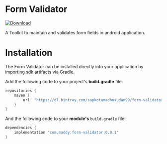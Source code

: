 # Form Validator
[ ![Download](https://api.bintray.com/packages/sapkotamadhusudan99/form-validator/com.maddy:form-validator/images/download.svg?version=0.0.1) ](https://bintray.com/sapkotamadhusudan99/form-validator/com.maddy:form-validator/0.0.1/link)

A Toolkit to maintain and validates form fields in android application.

# Installation

The Form Validator can be installed directly into your application by importing sdk artifacts via Gradle.

Add the following code to your project's **build.gradle** file:

```groovy
repositories {
	maven {
		url  "https://dl.bintray.com/sapkotamadhusudan99/form-validator"
	}
}
```

And the following code to your **module's** `build.gradle` file:

```groovy
dependencies {
    implementation "com.maddy:form-validator:0.0.1"
}
```

